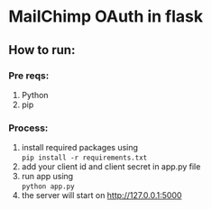 # MailChimp OAuth in flask
## How to run:

### Pre reqs:
1. Python
2. pip

### Process:
1. install required packages using  
`pip install -r requirements.txt`
2. add your client id and client secret in app.py file
3. run app using  
`python app.py`
4. the server will start on http://127.0.0.1:5000